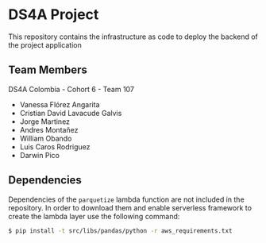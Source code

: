 # DS4A Project

This repository contains the infrastructure as code to deploy the backend of the project application

## Team Members
DS4A Colombia - Cohort 6 - Team 107
  - Vanessa Flórez Angarita
  - Cristian David Lavacude Galvis
  - Jorge Martinez
  - Andres Montañez
  - William Obando
  - Luis Caros Rodriguez
  - Darwin Pico

## Dependencies

Dependencies of the `parquetize` lambda function are not included in the repository. In order to download them and enable serverless framework to create the lambda layer use the following command:

```bash
$ pip install -t src/libs/pandas/python -r aws_requirements.txt
```
